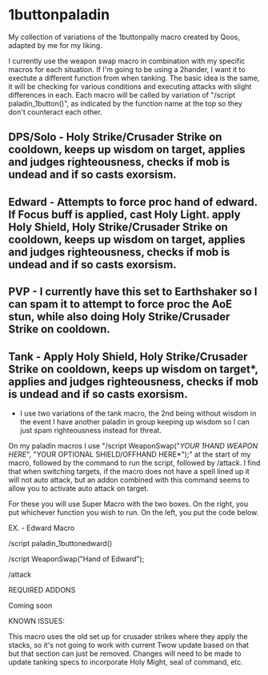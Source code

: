 # 1buttonpaladin
My collection of variations of the 1buttonpally macro created by Qoos, adapted by me for my liking.

I currently use the weapon swap macro in combination with my specific macros for each situation. If I'm going to be using a 2hander, I want it to exectute a different function from when tanking. The basic idea is the same, it will be checking for various conditions and executing attacks with slight differences in each. Each macro will be called by variation of "/script paladin_1button()", as indicated by the function name at the top so they don't counteract each other.

DPS/Solo - Holy Strike/Crusader Strike on cooldown, keeps up wisdom on target, applies and judges righteousness, checks if mob is undead and if so casts exorsism.
--
Edward - Attempts to force proc hand of edward. If Focus buff is applied, cast Holy Light. apply Holy Shield, Holy Strike/Crusader Strike on cooldown, keeps up wisdom on target, applies and judges righteousness, checks if mob is undead and if so casts exorsism.
--
PVP - I currently have this set to Earthshaker so I can spam it to attempt to force proc the AoE stun, while also doing Holy Strike/Crusader Strike on cooldown.
--
Tank - Apply Holy Shield, Holy Strike/Crusader Strike on cooldown, keeps up wisdom on target*, applies and judges righteousness, checks if mob is undead and if so casts exorsism.
--

* I use two variations of the tank macro, the 2nd being without wisdom in the event I have another paladin in group keeping up wisdom so I can just spam righteousness instead for threat.

On my paladin macros I use "/script WeaponSwap("*YOUR 1HAND WEAPON HERE*", "YOUR OPTIONAL SHIELD/OFFHAND HERE*");" at the start of my macro, followed by the command to run the script, followed by /attack. I find that when switching targets, if the macro does not have a spell lined up it will not auto attack, but an addon combined with this command seems to allow you to activate auto attack on target.

For these you will use Super Macro with the two boxes. On the right, you put whichever function you wish to run. On the left, you put the code below.

EX. - Edward Macro

/script paladin_1buttonedward()

/script WeaponSwap("Hand of Edward");

/attack



REQUIRED ADDONS

Coming soon


KNOWN ISSUES:

This macro uses the old set up for crusader strikes where they apply the stacks, so it's not going to work with current Twow update based on that but that section can just be removed. Changes will need to be made to update tanking specs to incorporate Holy Might, seal of command, etc.
